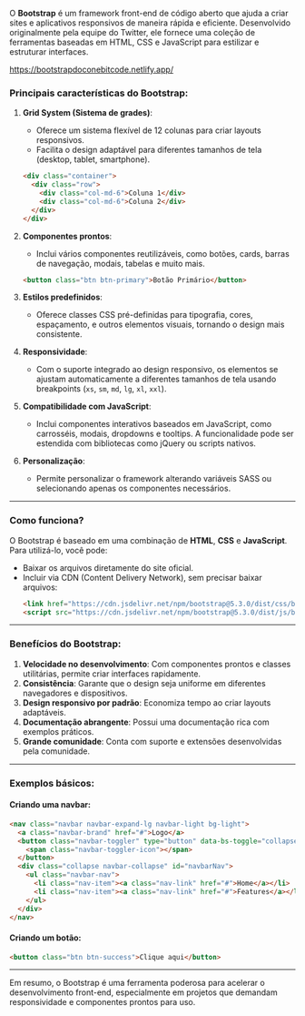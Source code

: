 O **Bootstrap** é um framework front-end de código aberto que ajuda a criar sites e aplicativos responsivos de maneira rápida e eficiente. Desenvolvido originalmente pela equipe do Twitter, ele fornece uma coleção de ferramentas baseadas em HTML, CSS e JavaScript para estilizar e estruturar interfaces.

https://bootstrapdoconebitcode.netlify.app/

### Principais características do Bootstrap:
1. **Grid System (Sistema de grades)**:
   - Oferece um sistema flexível de 12 colunas para criar layouts responsivos.
   - Facilita o design adaptável para diferentes tamanhos de tela (desktop, tablet, smartphone).
   ```html
   <div class="container">
     <div class="row">
       <div class="col-md-6">Coluna 1</div>
       <div class="col-md-6">Coluna 2</div>
     </div>
   </div>
   ```

2. **Componentes prontos**:
   - Inclui vários componentes reutilizáveis, como botões, cards, barras de navegação, modais, tabelas e muito mais.
   ```html
   <button class="btn btn-primary">Botão Primário</button>
   ```

3. **Estilos predefinidos**:
   - Oferece classes CSS pré-definidas para tipografia, cores, espaçamento, e outros elementos visuais, tornando o design mais consistente.

4. **Responsividade**:
   - Com o suporte integrado ao design responsivo, os elementos se ajustam automaticamente a diferentes tamanhos de tela usando breakpoints (`xs`, `sm`, `md`, `lg`, `xl`, `xxl`).

5. **Compatibilidade com JavaScript**:
   - Inclui componentes interativos baseados em JavaScript, como carrosséis, modais, dropdowns e tooltips. A funcionalidade pode ser estendida com bibliotecas como jQuery ou scripts nativos.

6. **Personalização**:
   - Permite personalizar o framework alterando variáveis SASS ou selecionando apenas os componentes necessários.

---

### Como funciona?
O Bootstrap é baseado em uma combinação de **HTML**, **CSS** e **JavaScript**. Para utilizá-lo, você pode:
- Baixar os arquivos diretamente do site oficial.
- Incluir via CDN (Content Delivery Network), sem precisar baixar arquivos:
   ```html
   <link href="https://cdn.jsdelivr.net/npm/bootstrap@5.3.0/dist/css/bootstrap.min.css" rel="stylesheet">
   <script src="https://cdn.jsdelivr.net/npm/bootstrap@5.3.0/dist/js/bootstrap.bundle.min.js"></script>
   ```

---

### Benefícios do Bootstrap:
1. **Velocidade no desenvolvimento**: Com componentes prontos e classes utilitárias, permite criar interfaces rapidamente.
2. **Consistência**: Garante que o design seja uniforme em diferentes navegadores e dispositivos.
3. **Design responsivo por padrão**: Economiza tempo ao criar layouts adaptáveis.
4. **Documentação abrangente**: Possui uma documentação rica com exemplos práticos.
5. **Grande comunidade**: Conta com suporte e extensões desenvolvidas pela comunidade.

---

### Exemplos básicos:
#### Criando uma navbar:
```html
<nav class="navbar navbar-expand-lg navbar-light bg-light">
  <a class="navbar-brand" href="#">Logo</a>
  <button class="navbar-toggler" type="button" data-bs-toggle="collapse" data-bs-target="#navbarNav">
    <span class="navbar-toggler-icon"></span>
  </button>
  <div class="collapse navbar-collapse" id="navbarNav">
    <ul class="navbar-nav">
      <li class="nav-item"><a class="nav-link" href="#">Home</a></li>
      <li class="nav-item"><a class="nav-link" href="#">Features</a></li>
    </ul>
  </div>
</nav>
```

#### Criando um botão:
```html
<button class="btn btn-success">Clique aqui</button>
```

---

Em resumo, o Bootstrap é uma ferramenta poderosa para acelerar o desenvolvimento front-end, especialmente em projetos que demandam responsividade e componentes prontos para uso.

